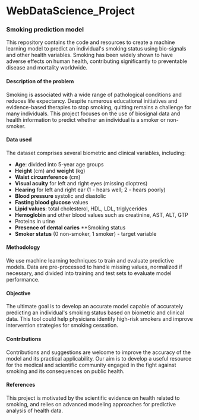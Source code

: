 # WebDataScience_Project

### Smoking prediction model

This repository contains the code and resources to create a machine learning model to predict an individual's smoking status using bio-signals and other health variables. Smoking has been widely shown to have adverse effects on human health, contributing significantly to preventable disease and mortality worldwide.

#### Description of the problem
Smoking is associated with a wide range of pathological conditions and reduces life expectancy. Despite numerous educational initiatives and evidence-based therapies to stop smoking, quitting remains a challenge for many individuals. This project focuses on the use of biosignal data and health information to predict whether an individual is a smoker or non-smoker.

#### Data used
The dataset comprises several biometric and clinical variables, including:

- **Age**: divided into 5-year age groups
- **Height** (cm) and **weight** (kg)
- **Waist circumference** (cm)
- **Visual acuity** for left and right eyes (missing dioptres)
- **Hearing** for left and right ear (1 - hears well; 2 - hears poorly)
- **Blood pressure** systolic and diastolic
- **Fasting blood glucose** values
- **Lipid values**: total cholesterol, HDL, LDL, triglycerides
- **Hemoglobin** and other blood values such as creatinine, AST, ALT, GTP
- Proteins in urine
- **Presence of dental caries** **Smoking status
- **Smoker status** (0 non-smoker, 1 smoker) - target variable

#### Methodology
We use machine learning techniques to train and evaluate predictive models. Data are pre-processed to handle missing values, normalized if necessary, and divided into training and test sets to evaluate model performance.

#### Objective
The ultimate goal is to develop an accurate model capable of accurately predicting an individual's smoking status based on biometric and clinical data. This tool could help physicians identify high-risk smokers and improve intervention strategies for smoking cessation.

#### Contributions
Contributions and suggestions are welcome to improve the accuracy of the model and its practical applicability. Our aim is to develop a useful resource for the medical and scientific community engaged in the fight against smoking and its consequences on public health.

#### References
This project is motivated by the scientific evidence on health related to smoking, and relies on advanced modeling approaches for predictive analysis of health data.